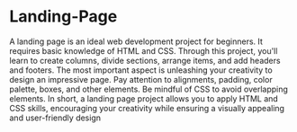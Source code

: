# Landing-Page
A landing page is an ideal web development project for beginners. It requires basic
 knowledge of HTML and CSS. Through this project, you'll learn to create columns, divide
 sections, arrange items, and add headers and footers. The most important aspect is
 unleashing your creativity to design an impressive page. Pay attention to alignments,
 padding, color palette, boxes, and other elements. Be mindful of CSS to avoid overlapping
 elements. In short, a landing page project allows you to apply HTML and CSS skills,
 encouraging your creativity while ensuring a visually appealing and user-friendly design
